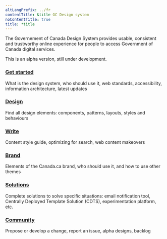 ```yaml
---
altLangPrefix: ../fr
contentTitle: &title GC Design system
noContentTitle: true
title: *title
---
```


<p id="wb-cont" class="mrgn-tp-lg">The Governement of Canada Design System provides usable, consistent and trustworthy online experience for people to access Government of Canada digital services.</p>

<p>This is an alpha version, still under development.</p>

<section class="gc-srvinfo mrgn-bttm-lg">
 <div class="row">
  <div class="wb-eqht">
    <section class="col-sm-4">
    <h3><a href="/en/get-started">Get started</a></h3>
    <p>
      What is the design system, who should use it, web standards, accessibility, information architecture, latest updates
    </p>
    </section>
    <section class="col-sm-4">
      <h3><a href="/en/design">Design</a></h3>
      <p>
        Find all design elements: components, patterns, layouts, styles and behaviours
      </p>
    </section>
    <section class="col-sm-4">
      <h3><a href="/en/write">Write</a></h3>
      <p>
        Content style guide, optimizing for search, web content makeovers
      </p>
    </section>
    <section class="col-sm-4">
      <h3><a href="/en/brand">Brand</a></h3>
      <p>
        Elements of the Canada.ca brand, who should use it, and how to use other themes
      </p>
    </section>
    <section class="col-sm-4">
      <h3><a href="/en/solutions">Solutions</a></h3>
      <p>
        Complete solutions to solve specific situations: email notification tool, Centrally Deployed Template Solution (CDTS), experimentation platform, etc.
      </p>
    </section>
    <section class="col-sm-4">
      <h3><a href="/en/community">Community</a></h3>
      <p>
        Propose or develop a change, report an issue, alpha designs, backlog
      </p>
    </section>
  </div>
</div>
</section>
